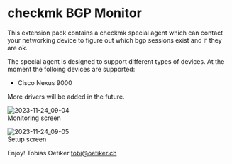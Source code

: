 # checkmk BGP Monitor

This extension pack contains a checkmk special agent which can contact your networking device to figure out which bgp sessions exist and if they are ok.

The special agent is designed to support different types of devices. At the moment the folloing devices are supported:

* Cisco Nexus 9000

More drivers will be added in the future.

![2023-11-24_09-04](https://github.com/oposs/cmk-bgp_mon/assets/429279/73228dbb-520e-4c5d-a472-71afe81aeb62)  
Monitoring screen

![2023-11-24_09-05](https://github.com/oposs/cmk-bgp_mon/assets/429279/6e43913b-0a58-4843-bf15-b26e584c7857)  
Setup screen

Enjoy!
Tobias Oetiker <tobi@oetiker.ch>
